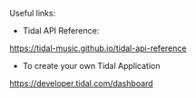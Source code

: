 Useful links:

* Tidal API Reference:

https://tidal-music.github.io/tidal-api-reference

* To create your own Tidal Application

https://developer.tidal.com/dashboard